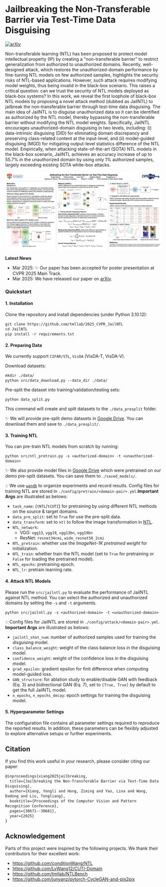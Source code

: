 # Jailbreaking the Non-Transferable Barrier via Test-Time Data Disguising

[![arXiv](https://img.shields.io/badge/Arxiv-2502.17198-b31b1b.svg?logo=arXiv)](https://www.arxiv.org/abs/2503.17198)

Non-transferable learning (NTL) has been proposed to protect model intellectual property (IP) by creating a "non-transferable barrier" to restrict generalization from authorized to unauthorized domains. Recently, well-designed attack, which restores the unauthorized-domain performance by fine-tuning NTL models on few authorized samples, highlights the security risks of NTL-based applications. However, such attack requires modifying model weights, thus being invalid in the black-box scenario. This raises a critical question: can we trust the security of NTL models deployed as black-box systems? In this work, we reveal the first loophole of black-box NTL models by proposing a novel attack method (dubbed as JailNTL) to jailbreak the non-transferable barrier through test-time data disguising. The main idea of JailNTL is to disguise unauthorized data so it can be identified as authorized by the NTL model, thereby bypassing the non-transferable barrier without modifying the NTL model weights. Specifically, JailNTL encourages unauthorized-domain disguising in two levels, including: (i) data-intrinsic disguising (DID) for eliminating domain discrepancy and preserving class-related content at the input-level, and (ii) model-guided disguising (MGD) for mitigating output-level statistics difference of the NTL model. Empirically, when attacking state-of-the-art (SOTA) NTL models in the black-box scenario, JailNTL achieves an accuracy increase of up to 55.7% in the unauthorized domain by using only 1% authorized samples, largely exceeding existing SOTA white-box attacks.

![](figs/JailNTL_poster.png)

**Latest News**
- Mar 2025: ✨ Our paper has been accepted for poster presentation at CVPR 2025 Main Track.
- Mar 2025: We have released our paper on [arXiv](https://www.arxiv.org/abs/2503.17198).


### Quickstart

#### 1. Installation
Clone the repository and install dependencies (under Python 3.10.12):
```
git clone https://github.com/tmllab/2025_CVPR_JailNTL
cd JailNTL
pip install -r requirements.txt
```

#### 2. Preparing Data

We currently support `CIFAR/STL`, `VisDA` (VisDA-T, VisDA-V). 

Download datasets:
```
mkdir ./data/
python src/data_download.py --data_dir ./data/
```
Pre-split the dataset into training/validation/testing sets:
```
python data_split.py
```
This command will create and split datasets to the `./data_presplit` folder.

✨ We will provide pre-split demo datasets in [Google Drive](https://drive.google.com/drive/folders/1C6vlucV4goVbroFNqBm6Mg8Xw7z3OgS4?usp=drive_link). You can download them and save to `./data_presplit/`.


#### 3. Training NTL

You can pre-train NTL models from scratch by running:
```
python src/ntl_pretrain.py -s <authorized-domain> -t <unauthorized-domain>
```
✨ We also provide model files in [Google Drive](https://drive.google.com/drive/folders/1pDrar1Hqwo9ksX6ElszZ4mK_waOhLzZn?usp=drive_link) which were pretrained on our demo pre-split datasets. You can save them to `./saved_models/`.

💡 We use [`wandb`](https://wandb.ai/site) to organize experiments and record resutls. Config files for training NTL are stored in `./config/pretrain/<domain-pair>.yml`.**Important Args** are illustrated as belows:
- `task_name`: {`tNTL`/`tCUTI`} for pretraining by using different NTL methods on the source & target domains.
- `data_pre_split`: set to `True` for use the pre-split data.
- `data_transform`: set to `ntl` to follow the image transformation in [NTL](https://github.com/conditionWang/NTL).
- `NTL_network`: 
    - VGG: `vgg13`, `vgg19`, `vgg13bn`, `vgg19bn` 
    - ResNet: `resnet34cmi`, `wide_resnet50_2cmi`
- `NTL_pretrain`: whether use the *ImageNet-1K pretrained weight* for initialization.
- `NTL_train`: whether train the NTL model (set to `True` for pretraining or `False` for loading the pretrained model).
- `NTL_epochs`: pretraining epoch.
- `NTL_lr`: pretrain learning rate.

#### 4. Attack NTL Models
Please run the `src/jailntl.py` to evaluate the performance of JailNTL against NTL method. You can select the authorized and unauthorized domains by setting the `-s` and `-t` arguments.
```
python src/jailntl.py -s <authorized-domain> -t <unauthorized-domain>
```
💡 Config files for JailNTL are stored in `./config/attack/<domain-pair>.yml`. **Important Args** are illustrated as belows:
- `jailntl_shot_num`: number of authorized samples used for training the disguising model.
- `class_balance_weight`: weight of the class balance loss in the disguising model.
- `confidence_weight`: weight of the confidence loss in the disguising model.
- `grad_epsilon`: gradient epsilon for finit difference when computing model-guided loss.
- `GAN_structure`: for ablation study to enable/disable GAN with feedback (Eq. 3) and bidirectional GAN (Eq. 7), set to `[True, True]` by default to get the full JailNTL model.
- `n_epochs`, `n_epochs_decay`: epoch settings for training the disguising model.

#### 5. Hyperparameter Settings
The configuration file contains all parameter settings required to reproduce the reported results. In addition, these parameters can be flexibly adjusted to explore alternative setups or further experiments.

## Citation
If you find this work useful in your research, please consider citing our paper:
```
@inproceedings{xiang2025jailbreaking,
  title={Jailbreaking the Non-Transferable Barrier via Test-Time Data Disguising},
  author={Xiang, Yongli and Hong, Ziming and Yao, Lina and Wang, Dadong and Liu, Tongliang},
  booktitle={Proceedings of the Computer Vision and Pattern Recognition Conference},
  pages={30671--30681},
  year={2025}
}
```

## Acknowledgement
Parts of this project were inspired by the following projects. We thank their contributors for their excellent work: 
- https://github.com/conditionWang/NTL
- https://github.com/LyWang12/CUTI-Domain
- https://github.com/tmllab/NTLBench
- https://github.com/junyanz/pytorch-CycleGAN-and-pix2pix
